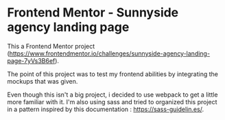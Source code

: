# Frontend Mentor - Sunnyside agency landing page

This a Frontend Mentor project (https://www.frontendmentor.io/challenges/sunnyside-agency-landing-page-7yVs3B6ef).

The point of this project was to test my frontend abilities by integrating the mockups that was given.

Even though this isn't a big project, i decided to use webpack to get a little more familiar with it. I'm also using sass and tried to organized this project in a pattern inspired by this documentation : https://sass-guidelin.es/.
